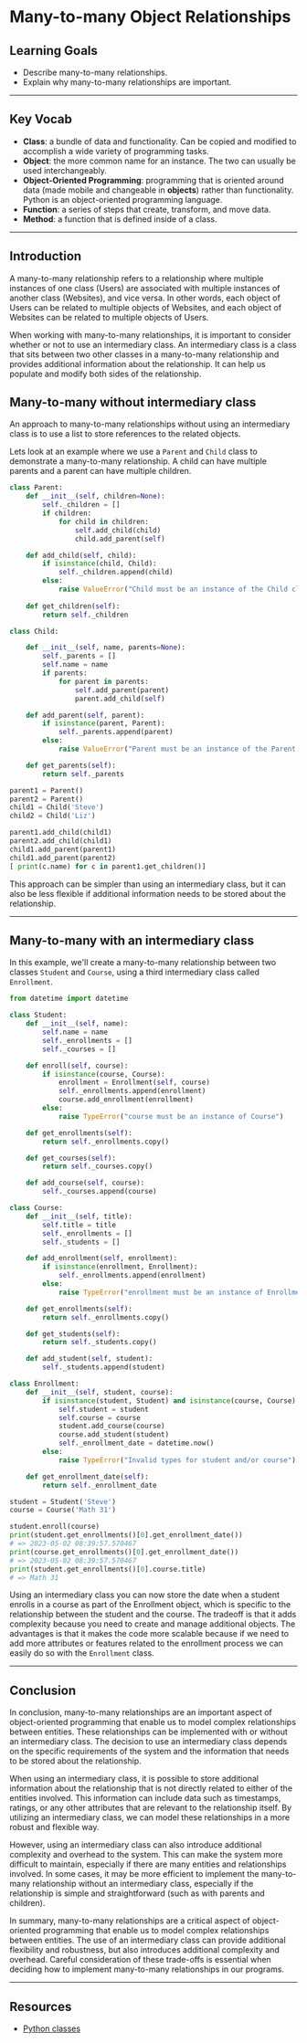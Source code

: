 # Many-to-many Object Relationships

## Learning Goals

- Describe many-to-many relationships.
- Explain why many-to-many relationships are important.

***

## Key Vocab

- **Class**: a bundle of data and functionality. Can be copied and modified to
accomplish a wide variety of programming tasks.
- **Object**: the more common name for an instance. The two can usually be used
interchangeably.
- **Object-Oriented Programming**: programming that is oriented around data
(made mobile and changeable in **objects**) rather than functionality. Python
is an object-oriented programming language.
- **Function**: a series of steps that create, transform, and move data.
- **Method**: a function that is defined inside of a class.

***

## Introduction

A many-to-many relationship refers to a relationship where multiple instances of one class (Users) are associated with multiple instances of another class (Websites), and vice versa. In other words, each object of Users can be related to multiple objects of Websites, and each object of Websites can be related to multiple objects of Users.

When working with many-to-many relationships, it is important to consider whether or not to use an intermediary class. An intermediary class is a class that sits between two other classes in a many-to-many relationship and provides additional information about the relationship. It can help us populate and modify both sides of the relationship.

## Many-to-many without intermediary class

An approach to many-to-many relationships without using an intermediary class is to use a list to store references to the related objects.

Lets look at an example where we use a `Parent` and `Child` class to demonstrate a many-to-many relationship.
A child can have multiple parents and a parent can have multiple children.

```py
class Parent:
    def __init__(self, children=None):
        self._children = []
        if children:
            for child in children:
                self.add_child(child)
                child.add_parent(self)

    def add_child(self, child):
        if isinstance(child, Child):
            self._children.append(child)
        else:
            raise ValueError("Child must be an instance of the Child class.")
    
    def get_children(self):
        return self._children
```

```py
class Child:

    def __init__(self, name, parents=None):
        self._parents = []
        self.name = name
        if parents:
            for parent in parents:
                self.add_parent(parent)
                parent.add_child(self)

    def add_parent(self, parent):
        if isinstance(parent, Parent):
            self._parents.append(parent)
        else:
            raise ValueError("Parent must be an instance of the Parent class.")

    def get_parents(self):
        return self._parents

```

```py
parent1 = Parent()
parent2 = Parent()
child1 = Child('Steve')
child2 = Child('Liz')

parent1.add_child(child1)
parent2.add_child(child1)
child1.add_parent(parent1)
child1.add_parent(parent2)
[ print(c.name) for c in parent1.get_children()]
```

This approach can be simpler than using an intermediary class, but it can also be less flexible if additional information needs to be stored about the relationship.

***

## Many-to-many with an intermediary class

In this example, we'll create a many-to-many relationship between two classes `Student` and `Course`, using a third intermediary class called `Enrollment`.

```py
from datetime import datetime

class Student:
    def __init__(self, name):
        self.name = name
        self._enrollments = []
        self._courses = []

    def enroll(self, course):
        if isinstance(course, Course):
            enrollment = Enrollment(self, course)
            self._enrollments.append(enrollment)
            course.add_enrollment(enrollment)
        else:
            raise TypeError("course must be an instance of Course")

    def get_enrollments(self):
        return self._enrollments.copy()

    def get_courses(self):
        return self._courses.copy()

    def add_course(self, course):
        self._courses.append(course)

class Course:
    def __init__(self, title):
        self.title = title
        self._enrollments = []
        self._students = []

    def add_enrollment(self, enrollment):
        if isinstance(enrollment, Enrollment):
            self._enrollments.append(enrollment)
        else:
            raise TypeError("enrollment must be an instance of Enrollment")

    def get_enrollments(self):
        return self._enrollments.copy()

    def get_students(self):
        return self._students.copy()

    def add_student(self, student):
        self._students.append(student)

class Enrollment:
    def __init__(self, student, course):
        if isinstance(student, Student) and isinstance(course, Course):
            self.student = student
            self.course = course
            student.add_course(course)
            course.add_student(student)
            self._enrollment_date = datetime.now()
        else:
            raise TypeError("Invalid types for student and/or course")

    def get_enrollment_date(self):
        return self._enrollment_date


```

```py
student = Student('Steve')
course = Course('Math 31')

student.enroll(course)
print(student.get_enrollments()[0].get_enrollment_date())
# => 2023-05-02 08:39:57.570467
print(course.get_enrollments()[0].get_enrollment_date())
# => 2023-05-02 08:39:57.570467
print(student.get_enrollments()[0].course.title)
# => Math 31

```

Using an intermediary class you can now store the date when a student enrolls in a course as part of the Enrollment object, which is specific to the relationship between the student and the course. The tradeoff is that it adds complexity because you need to create and manage additional objects. The advantages is that it makes the code more scalable because if we need to add more attributes or features related to the enrollment process we can easily do so with the `Enrollment` class.

***

## Conclusion

In conclusion, many-to-many relationships are an important aspect of object-oriented programming that enable us to model complex relationships between entities. These relationships can be implemented with or without an intermediary class. The decision to use an intermediary class depends on the specific requirements of the system and the information that needs to be stored about the relationship.

When using an intermediary class, it is possible to store additional information about the relationship that is not directly related to either of the entities involved. This information can include data such as timestamps, ratings, or any other attributes that are relevant to the relationship itself. By utilizing an intermediary class, we can model these relationships in a more robust and flexible way.

However, using an intermediary class can also introduce additional complexity and overhead to the system. This can make the system more difficult to maintain, especially if there are many entities and relationships involved. In some cases, it may be more efficient to implement the many-to-many relationship without an intermediary class, especially if the relationship is simple and straightforward (such as with parents and children).

In summary, many-to-many relationships are a critical aspect of object-oriented programming that enable us to model complex relationships between entities. The use of an intermediary class can provide additional flexibility and robustness, but also introduces additional complexity and overhead. Careful consideration of these trade-offs is essential when deciding how to implement many-to-many relationships in our programs.

***

## Resources

- [Python classes](https://docs.python.org/3/tutorial/classes.html)
